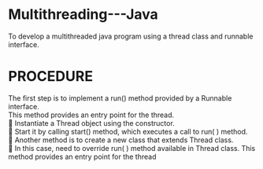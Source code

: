 # Multithreading---Java
To develop a multithreaded java program using  a thread class and runnable interface.
# PROCEDURE
The first step is to implement a run() method provided by a Runnable interface.  <br>
This method provides an entry point for the thread.  <br>
 Instantiate a Thread object using the constructor.  <br>
 Start it by calling start() method, which executes a call to run( ) method. <br>
 Another method is to create a new class that extends Thread class.  <br>
 In this case, need to override run( ) method available in Thread class. This method provides an entry point for the thread
